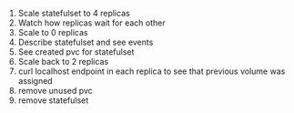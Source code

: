 1. Scale statefulset to 4 replicas
2. Watch how replicas wait for each other
3. Scale to 0 replicas
4. Describe statefulset and see events
5. See created pvc for statefulset
6. Scale back to 2 replicas
7. curl localhost endpoint in each replica to see that previous volume was assigned
8. remove unused pvc
9. remove statefulset